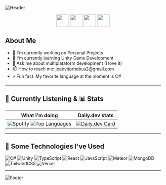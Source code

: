 ![Header](https://capsule-render.vercel.app/api?type=waving&height=125&color=gradient&text=Jo%C3%A3o%20here%20%F0%9F%91%8B&animation=fadeIn)

<p align="center">
  <a href="https://www.instagram.com/JV.Hobus/"><img height="40" src="https://skillicons.dev/icons?i=instagram" /></a>
  <a href="https://github.com/miojo-dev"><img height="40" src="https://skillicons.dev/icons?i=github" /></a>
  <a href="https://medium.com/@joaovitorhobus2"><img height="40" src="https://uxwing.com/wp-content/themes/uxwing/download/brands-and-social-media/medium-logo-icon.png" /></a>
  <a href="https://app.daily.dev/miojonoiado"><img height="40" src="https://play-lh.googleusercontent.com/ZejAkIHFw3knpmq77o6jJd9yDmzoqWOU-GmHZDIpxMjm8V30_WbR06VASibWPSxjc-W1=s256-rw" /></a>
</p>

## About Me

- 🔭 I'm currently working on Personal Projects
- 🌱 I'm currently learning Unity Game Development  
- 💬 Ask me about multiplataform development (I love it)  
- 📫 How to reach me: joaovitorhobus2@gmail.com  
- ⚡ Fun fact: My favorite language at the moment is C#  

---

## 🎵 Currently Listening & 📊 Stats

| What I'm doing | Daily.dev stats |
|---------|----------------|
| ![Spotify](https://spotify-github-profile.kittinanx.com/api/view.svg?uid=whbsxmx5fr8t12lbrci8us73c&cover_image=true&theme=novatorem&show_offline=false&background_color=121212&interchange=true&bar_color=53b14f&bar_color_cover=false) ![Top Languages](https://github-readme-stats.vercel.app/api/top-langs/?username=miojo-dev&layout=donut-vertical&theme=dark) | [![Daily.dev Card](https://api.daily.dev/devcards/v2/r7LKdLWAdoqp5MNvspkdz.png?r=zws&type=default)](https://app.daily.dev/miojonoiado) |

---

## 🧪 Some Technologies I've Used

  ![C#](https://img.shields.io/badge/c%23-%23239120.svg?style=for-the-badge&logo=csharp&logoColor=white)
  ![Unity](https://img.shields.io/badge/Unity-100000?style=for-the-badge&logo=unity&logoColor=white)
  ![TypeScript](https://img.shields.io/badge/typescript-%23007ACC.svg?style=for-the-badge&logo=typescript&logoColor=white)
  ![React](https://img.shields.io/badge/react-%2320232a.svg?style=for-the-badge&logo=react&logoColor=%2361DAFB)
  ![JavaScript](https://img.shields.io/badge/javascript-%23323330.svg?style=for-the-badge&logo=javascript&logoColor=%23F7DF1E)
  ![Meteor](https://img.shields.io/badge/meteorjs-%23d74c4c.svg?style=for-the-badge&logo=meteor&logoColor=white)
  ![MongoDB](https://img.shields.io/badge/MongoDB-%234ea94b.svg?style=for-the-badge&logo=mongodb&logoColor=white)
  ![TailwindCSS](https://img.shields.io/badge/tailwindcss-%2338B2AC.svg?style=for-the-badge&logo=tailwind-css&logoColor=white)
  ![Vercel](https://img.shields.io/badge/vercel-%23000000.svg?style=for-the-badge&logo=vercel&logoColor=white)

---

![Footer](https://capsule-render.vercel.app/api?type=waving&color=gradient&height=125&section=footer)
